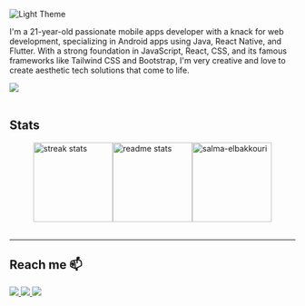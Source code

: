 
![Light Theme](https://readme-typing-svg.herokuapp.com/?font=Righteous&size=25&duration=4000&lines=Hi+There+👋🏻;+I'm+Salma+El+bakkouri;&color=6e9eba)


  <p>I'm a 21-year-old passionate mobile apps developer with a knack for web development, specializing in Android apps using Java, React Native, and   Flutter. With a strong foundation in JavaScript, React, CSS, and its famous frameworks like Tailwind CSS and Bootstrap, I'm very creative and love to create aesthetic tech solutions that come to life.</p></div>




  <a href="https://slillicons.dev">
    <img src="https://skillicons.dev/icons?i=react,angular,javascript,nodejs,java,spring,flutter,swift,androidstudio,cs,cpp,dotnet,python,html,css,tailwind,bootstrap,sass,firebase,linux,mysql,postman,github,figma,photoshop,illustrator,wordpress"/><br>
  </a>
  <br>
  
## Stats 
  
<div style="display:flex;flex-direction:row;justify-content:center;">
    <img height="140"  src="https://streak-stats.demolab.com/?user=salma-elbakkouri&count private=true&theme=github_dark_dimmed&hide_border=true&border_radius=0" alt="streak stats" style="margin: 0" />
  <img height="140"  src="https://github-readme-stats-salesp07.vercel.app/api?username=salma-elbakkouri&count_private=true&show_icons=true&theme=github_dark_dimmed&rank_icon=github&hide_border=true&border_radius=0" alt="readme stats" style="margin: 0" /> 
  <img height="140"  src="https://github-readme-stats.vercel.app/api/top-langs?username=salma-elbakkouri&show_icons=true&locale=en&layout=compact&theme=github_dark_dimmed&hide_border=true&border_radius=0&size_weight=0.5&count_weight=0.5&exclude_repo=github-readme-stats" alt="salma-elbakkouri" style="margin: 0" />
</div>

<br/>
<hr/>

## Reach me 📫
<a href="mailto:elbakkourisalmaa@gmail.com" target="_blank">
  <img src="https://img.shields.io/badge/Gmail-333333?style=for-the-badge&logo=gmail&logoColor=red" />
</a>

<a href="https://www.linkedin.com/in/salma-el-bakkouri-b6a848283" target="_blank">
  <img src="https://img.shields.io/badge/LinkedIn-0077B5?style=for-the-badge&logo=linkedin&logoColor=white" />
</a>

<a href="https://your_portfolio.com" target="_blank">
  <img src="https://img.shields.io/badge/Portfolio-FF5722?style=for-the-badge&logo=sqlite&logoColor=white" />
</a>
<!-- <img align="right" src="https://komarev.com/ghpvc/?username=salma-elbakkouri&label=Profile%20views&color=0e75b6&style=flat" alt="salma-elbakkouri" /> -->

